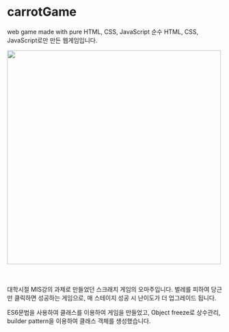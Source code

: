 # carrotGame
web game made with pure HTML, CSS, JavaScript
순수 HTML, CSS, JavaScript로만 만든 웹게임입니다.

<div>
<img width="500" src="https://user-images.githubusercontent.com/47317129/100799148-f9134e80-3467-11eb-9af6-427216a05401.PNG" >
</div>


<br><br>
대학시절 MIS강의 과제로 만들었던 스크래치 게임의 오마주입니다.
벌레를 피하여 당근만 클릭하면 성공하는 게임으로,
매 스테이지 성공 시 난이도가 더 업그레이드 됩니다.

ES6문법을 사용하여 클래스를 이용하여 게임을 만들었고,
Object freeze로 상수관리, builder pattern을 이용하여 클래스 객체를 생성했습니다.
